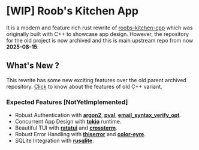 # [WIP] Roob's Kitchen App
It is a modern and feature rich rust rewrite of [roobs-kitchen-cpp](https://www.github.com/mtalha-codes/roobs-kitchen-cpp) which was originally built with C++ to showcase app design.
However, the repository for the old project is now archived and this is main upstream repo from now **2025-08-15**.

## What's New ?
This rewrite has some new exciting features over the old parent archived repository. [Click](https://www.github.com/mtalha-codes/roobs-kitchen-cpp/blob/main/README.md) to know about the features of old C++ variant.

### Expected Features [NotYetImplemented]
- Robust Authentication with [**argon2**](https://crates.io/crates/argon2), [**pval**](https://crates.io/crates/pval), [**email_syntax_verify_opt**](https://crates.io/crates/email_syntax_verify_opt).
- Concurrent App Design with [**tokio**](https://crates.io/crates/tokio) runtime.
- Beautiful TUI with [**ratatui**](https://crates.io/crates/ratatui) and [**crossterm**](https://crates.io/crates/crossterm).
- Robust Error Handling with [**thiserror**](https://crates.io/crates/thiserror) and [**color-eyre**](https://crates.io/crates/color-eyre).
- SQLite Integration with [**rusqlite**](https://crates.io/crates/rusqlite).
